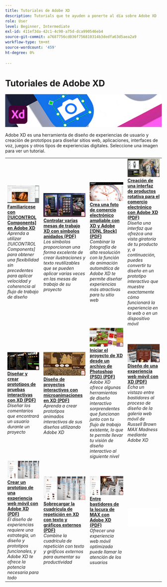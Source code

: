 ```yaml
---
title: Tutoriales de Adobe XD
description: Tutorials que te ayuden a ponerte al día sobre Adobe XD
role: User
level: Beginner, Intermediate
exl-id: 411ef3da-42c1-4c98-a75d-dca990546eb4
source-git-commit: a7687756cd036f756810314b3dedfa63d5aea2a9
workflow-type: tm+mt
source-wordcount: '459'
ht-degree: 0%

---
```


# Tutoriales de Adobe XD

![Imagen de héroe de Creative Cloud](../assets/XD.jpg)

Adobe XD es una herramienta de diseño de experiencias de usuario y creación de prototipos para diseñar sitios web, aplicaciones, interfaces de voz, juegos y otros tipos de experiencias digitales. Seleccione una imagen para ver un tutorial.

<table>
<tr>
 <td>
   <a href="components.md">
      <img alt="Familiarícese con los componentes de Adobe XD" src="assets/Componentsxd.jpg" />
   </a>
    <div>
   <a href="components.md"><strong>Familiarícese con [!UICONTROL Components] en Adobe XD</strong></a>
    </div>
    <em>Aprenda a utilizar [!UICONTROL Components] para obtener una flexibilidad sin precedentes para aplicar velocidad y coherencia al flujo de trabajo de diseño</em>
    <br>
  </td>
  <td>
   <a href="assets/ControlMultipleXDArtboardswithNestedSymbols.pdf" target="_blank">
      <img alt="Controlar varias mesas de trabajo XD con símbolos anidados" src="assets/ControlMultipleXDArtboardswithNestedSymbols.jpg" />
   </a>
    <div>
   <a href="assets/ControlMultipleXDArtboardswithNestedSymbols.pdf" target="_blank"><strong>Controlar varias mesas de trabajo XD con símbolos anidados (PDF)</strong></a>
    </div>
    <em>Los símbolos proporcionan una forma excelente de crear ilustraciones y texto reutilizables que se pueden aplicar varias veces en las mesas de trabajo de su proyecto</em>
    <br>
  </td>
  <td>
   <a href="assets/CreateaZoomableeCommercePhotowithXDandAdobeStock.pdf" target="_blank">
      <img alt="Crea una foto de comercio electrónico ampliable con XD y Adobe [!DNL Stock]" src="assets/CreateaZoomableeCommercePhotowithXDandAdobeStock.jpg" />
   </a>
    <div>
   <a href="assets/CreateaZoomableeCommercePhotowithXDandAdobeStock.pdf" target="_blank"><strong>Crea una foto de comercio electrónico ampliable con XD y Adobe [!DNL Stock] (PDF)</strong></a>
    </div>
    <em>Combinar la fotografía de alta resolución con la función de animación automática de Adobe XD te permite diseñar experiencias más atractivas para tu sitio web</em>
    <br>
  </td>
  <td>
   <a href="assets/CreatingaRotatingProductInterfaceforECommercewithAdobeXD.pdf" target="_blank">
      <img alt="Creación de una interfaz de productos rotativa para el comercio electrónico con Adobe XD" src="assets/CreatingaRotatingProductInterfaceforECommercewithAdobeXD.jpg" />
   </a>
    <div>
   <a href="assets/CreatingaRotatingProductInterfaceforECommercewithAdobeXD.pdf" target="_blank"><strong>Creación de una interfaz de productos rotativa para el comercio electrónico con Adobe XD (PDF)</strong></a>
    </div>
    <em>Diseña una interfaz que ofrezca una vista giratoria de tu producto y, a continuación, puedes convertir tu diseño en un prototipo interactivo que muestre exactamente cómo funcionará la experiencia en la web o en un dispositivo móvil</em>
    <br>
  </td>
</tr>
<tr>
  <td>
   <a href="assets/DesignandPrototypeanInteractiveQuizwithXD.pdf" target="_blank">
      <img alt="Diseña y crea prototipos de pruebas interactivas con XD" src="assets/DesignandPrototypeanInteractiveQuizwithXD.jpg" />
   </a>
    <div>
   <a href="assets/DesignandPrototypeanInteractiveQuizwithXD.pdf" target="_blank"><strong>Diseñar y crear prototipos de pruebas interactivas con XD (PDF)</strong></a>
    </div>
    <em>Diseñar los comentarios que encontrará un usuario durante un proyecto</em>
    <br>
  </td>
  <td>
   <a href="assets/DesignInteractiveProjectswithMicroAnimationsinXD.pdf" target="_blank">
      <img alt="Diseña proyectos interactivos con microanimaciones en XD" src="assets/DesignInteractiveProjectswithMicroAnimationsinXD.jpg" />
   </a>
    <div>
   <a href="assets/DesignInteractiveProjectswithMicroAnimationsinXD.pdf" target="_blank"><strong>Diseño de proyectos interactivos con microanimaciones en XD (PDF)</strong></a>
    </div>
    <em>Aprenda a crear prototipos animados interactivos de sus diseños utilizando Adobe XD</em>
    <br>
  </td>
  <td>
   <a href="assets/JumpstartyourXDProjectfromaPhotoshopFile.pdf" target="_blank">
      <img alt="Iniciar el proyecto de XD desde un archivo de Photoshop (PSD)" src="assets/JumpstartyourXDProjectfromaPhotoshopFile.jpg" />
   </a>
    <div>
   <a href="assets/JumpstartyourXDProjectfromaPhotoshopFile.pdf" target="_blank"><strong>Iniciar el proyecto de XD desde un archivo de Photoshop (PSD) (PDF)</strong></a>
    </div>
    <em>Adobe XD ofrece algunas herramientas de diseño interactivo sorprendentes que funcionan junto con tu flujo de trabajo existente, lo que te permite llevar tu visión de diseño interactivo al siguiente nivel</em>
    <br>
  </td>
  <td>
   <a href="assets/MobileWebExperienceswithXD.pdf" target="_blank">
      <img alt="Diseño de una experiencia web móvil con XD" src="assets/MobileWebExperienceswithXD.jpg" />
   </a>
    <div>
   <a href="assets/MobileWebExperienceswithXD.pdf" target="_blank"><strong>Diseño de una experiencia web móvil con XD (PDF)</strong></a>
    </div>
    <em>Echa un vistazo entre bastidores al proceso de diseño de la galería web móvil de Russell Brown MAX Madness mediante Adobe XD</em>
    <br>
  </td>
</tr>
<tr>
  <td>
   <a href="assets/PrototypeaMobileWebExperiencewithAdobeXD.pdf" target="_blank">
      <img alt="Crear un prototipo de una experiencia web móvil con Adobe XD" src="assets/PrototypeaMobileWebExperiencewithAdobeXD.jpg" />
   </a>
    <div>
   <a href="assets/PrototypeaMobileWebExperiencewithAdobeXD.pdf" target="_blank"><strong>Crear un prototipo de una experiencia web móvil con Adobe XD (PDF)</strong></a>
    </div>
    <em>El diseño de experiencias requiere una estrategia, un diseño y prototipos funcionales, y Adobe XD te ofrece la potencia necesaria para todo</em>
    <br>
  </td>
  <td>
   <a href="assets/PrototypeaMobileWebExperiencewithAdobeXD.pdf" target="_blank">
      <img alt="Sobrecarga de la cuadrícula de repetición en XD con texto y gráficos externos" src="assets/PrototypeaMobileWebExperiencewithAdobeXD.jpg" />
   </a>
    <div>
   <a href="assets/PrototypeaMobileWebExperiencewithAdobeXD.pdf" target="_blank"><strong>Sobrecargar la cuadrícula de repetición en XD con texto y gráficos externos (PDF)</strong></a>
    </div>
    <em>Combine la cuadrícula de repetición con texto y gráficos externos para aumentar su productividad</em>
    <br>
  </td>
  <td>
   <a href="assets/BehindtheScenesofMAXMadnesswithAdobeXD.pdf" target="_blank">
      <img alt="Entre bastidores de la locura de MAX con Adobe XD" src="assets/BehindtheScenesofMAXMadnesswithAdobeXD.jpg" />
   </a>
    <div>
   <a href="assets/BehindtheScenesofMAXMadnesswithAdobeXD.pdf" target="_blank"><strong>Entre bastidores de la locura de MAX con Adobe XD (PDF)</strong></a>
    </div>
    <em>Ofrecer una experiencia web móvil optimizada puede llamar la atención de los usuarios</em>
    <br>
  </td>
  <td>
    <img alt="Separador" src="../assets/Whitespacer.png" />
    <div>
    <br>
  </td>
</tr>
</table>
